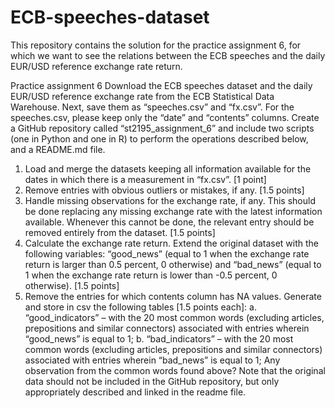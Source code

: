 # ECB-speeches-dataset
This repository contains the solution for the practice assignment 6, for which we want to see the relations between the ECB speeches and the daily EUR/USD reference exchange rate return.

Practice assignment 6
Download the ECB speeches dataset and the daily EUR/USD reference exchange rate
from the ECB Statistical Data Warehouse. Next, save them as “speeches.csv” and
“fx.csv”. For the speeches.csv, please keep only the “date” and “contents” columns.
Create a GitHub repository called “st2195_assignment_6” and include two scripts (one
in Python and one in R) to perform the operations described below, and a README.md
file.
1. Load and merge the datasets keeping all information available for the dates in
which there is a measurement in “fx.csv”. [1 point]
2. Remove entries with obvious outliers or mistakes, if any. [1.5 points]
3. Handle missing observations for the exchange rate, if any. This should be done
replacing any missing exchange rate with the latest information available.
Whenever this cannot be done, the relevant entry should be removed entirely
from the dataset. [1.5 points]
4. Calculate the exchange rate return. Extend the original dataset with the
following variables: “good_news” (equal to 1 when the exchange rate return is
larger than 0.5 percent, 0 otherwise) and “bad_news” (equal to 1 when the
exchange rate return is lower than -0.5 percent, 0 otherwise). [1.5 points]
5. Remove the entries for which contents column has NA values. Generate and
store in csv the following tables [1.5 points each]:
a. “good_indicators” – with the 20 most common words (excluding articles,
prepositions and similar connectors) associated with entries wherein
“good_news” is equal to 1;
b. “bad_indicators” – with the 20 most common words (excluding articles,
prepositions and similar connectors) associated with entries wherein
“bad_news” is equal to 1;
Any observation from the common words found above?
Note that the original data should not be included in the GitHub repository, but only
appropriately described and linked in the readme file.
